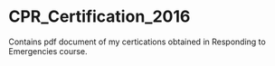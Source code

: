# CPR_Certification_2016
Contains pdf document of my certications obtained in Responding to Emergencies course.
